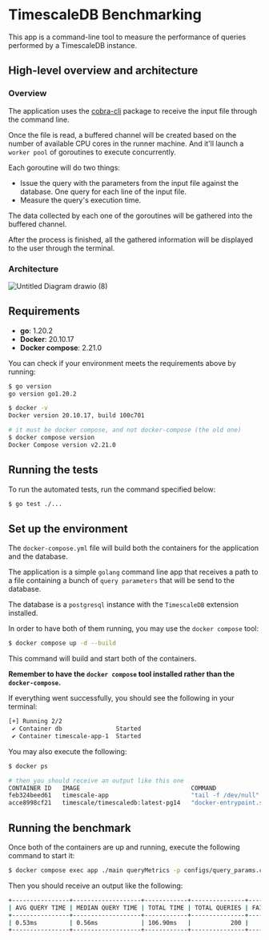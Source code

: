 # TimescaleDB Benchmarking

This app is a command-line tool to measure the performance of queries performed by a TimescaleDB instance.

## High-level overview and architecture

### Overview

The application uses the [cobra-cli](https://github.com/spf13/cobra) package to receive the input file through the command line.

Once the file is read, a buffered channel will be created based on the number of available CPU cores in the runner machine. And it'll launch a `worker pool` of goroutines to execute concurrently.

Each goroutine will do two things:
- Issue the query with the parameters from the input file against the database. One query for each line of the input file.
- Measure the query's execution time.

The data collected by each one of the goroutines will be gathered into the buffered channel.

After the process is finished, all the gathered information will be displayed to the user through the terminal.

### Architecture

![Untitled Diagram drawio (8)](https://github.com/joaosczip/timescaledb-benchmarking/assets/38441035/740f845f-405f-4d77-b087-8e2adf66c504)


## Requirements
- **go**: 1.20.2
- **Docker**: 20.10.17
- **Docker compose**: 2.21.0

You can check if your environment meets the requirements above by running:

```sh
$ go version
go version go1.20.2

$ docker -v
Docker version 20.10.17, build 100c701

# it must be docker compose, and not docker-compose (the old one)
$ docker compose version
Docker Compose version v2.21.0
```

## Running the tests

To run the automated tests, run the command specified below:

```sh
$ go test ./...
```

## Set up the environment
The `docker-compose.yml` file will build both the containers for the application and the database.

The application is a simple `golang` command line app that receives a path to a file containing a bunch of `query parameters` that will be send to the database.

The database is a `postgresql` instance with the `TimescaleDB` extension installed.

In order to have both of them running, you may use the `docker compose` tool:

```sh
$ docker compose up -d --build
```

This command will build and start both of the containers. 

**Remember to have the `docker compose` tool installed rather than the `docker-compose`.**

If everything went successfully, you should see the following in your terminal:

```sh
[+] Running 2/2
 ✔ Container db               Started                                                                                                                                       0.1s 
 ✔ Container timescale-app-1  Started 
```

You may also execute the following:

```sh
$ docker ps

# then you should receive an output like this one
CONTAINER ID   IMAGE                               COMMAND                  CREATED          STATUS                 PORTS                                                                                                           NAMES
feb324beed61   timescale-app                       "tail -f /dev/null"      49 seconds ago   Up 37 seconds                                                                                                                          timescale-app-1
acce8998cf21   timescale/timescaledb:latest-pg14   "docker-entrypoint.s…"   49 seconds ago   Up 37 seconds          0.0.0.0:5432->5432/tcp, :::5432->5432/tcp
```

## Running the benchmark
Once both of the containers are up and running, execute the following command to start it:

```sh
$ docker compose exec app ./main queryMetrics -p configs/query_params.csv
```

Then you should receive an output like the following:

```sh
+----------------+-------------------+------------+---------------+----------+----------------+----------------+
| AVG QUERY TIME | MEDIAN QUERY TIME | TOTAL TIME | TOTAL QUERIES | FAILURES | MIN QUERY TIME | MAX QUERY TIME |
+----------------+-------------------+------------+---------------+----------+----------------+----------------+
| 0.53ms         | 0.56ms            | 106.90ms   |           200 |        0 | 0.33ms         | 0.64ms         |
+----------------+-------------------+------------+---------------+----------+----------------+----------------+
```
